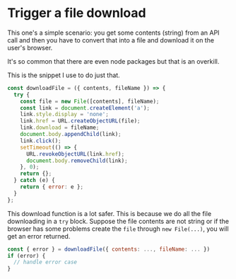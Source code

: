 # Trigger a file download

This one's a simple scenario: you get some contents (string) from an API call and then you have to convert that into a file and download it on the user's browser.

It's so common that there are even node packages but that is an overkill.

This is the snippet I use to do just that.

```js
const downloadFile = ({ contents, fileName }) => {
  try {
    const file = new File([contents], fileName);
    const link = document.createElement('a');
    link.style.display = 'none';
    link.href = URL.createObjectURL(file);
    link.download = fileName;
    document.body.appendChild(link);
    link.click();
    setTimeout(() => {
      URL.revokeObjectURL(link.href);
      document.body.removeChild(link);
    }, 0);
    return {};
  } catch (e) {
    return { error: e };
  }
};
```

This download function is a lot safer. This is because we do all the file downloading in a `try` block. Suppose the file contents are not string or if the browser has some problems create the `file` through `new File(...)`, you will get an error returned.

```js
const { error } = downloadFile({ contents: ..., fileName: ... })
if (error) {
  // handle error case
}
```

